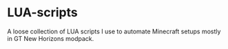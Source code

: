 # LUA-scripts
A loose collection of LUA scripts I use to automate Minecraft setups mostly in GT New Horizons modpack.